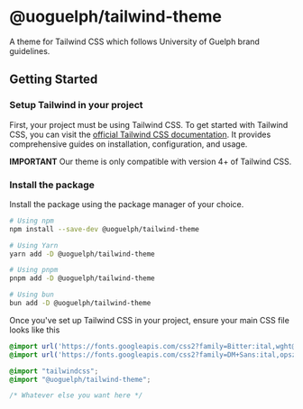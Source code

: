 # @uoguelph/tailwind-theme

A theme for Tailwind CSS which follows University of Guelph brand guidelines.

## Getting Started

### Setup Tailwind in your project

First, your project must be using Tailwind CSS. To get started with Tailwind CSS, you can visit the [official Tailwind CSS documentation](https://tailwindcss.com/docs). It provides comprehensive guides on installation, configuration, and usage.

**IMPORTANT** Our theme is only compatible with version 4+ of Tailwind CSS.

### Install the package

Install the package using the package manager of your choice.

```bash
# Using npm
npm install --save-dev @uoguelph/tailwind-theme

# Using Yarn
yarn add -D @uoguelph/tailwind-theme

# Using pnpm
pnpm add -D @uoguelph/tailwind-theme

# Using bun
bun add -D @uoguelph/tailwind-theme
```

Once you've set up Tailwind CSS in your project, ensure your main CSS file looks like this

```CSS
@import url('https://fonts.googleapis.com/css2?family=Bitter:ital,wght@0,100..900;1,100..900&display=swap');
@import url('https://fonts.googleapis.com/css2?family=DM+Sans:ital,opsz,wght@0,9..40,100..1000;1,9..40,100..1000&display=swap');

@import "tailwindcss";
@import "@uoguelph/tailwind-theme";

/* Whatever else you want here */
```
